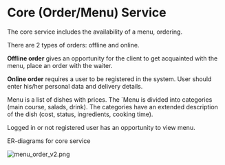 # Core (Order/Menu) Service

The core service includes the availability of a menu, ordering.

There are 2 types of orders: offline and online.

__Offline order__ gives an opportunity for the client to get acquainted with the menu, place an order with the waiter.

__Online order__ requires a user to be registered in the system. User should enter his/her personal data and delivery details.

Menu is a list of dishes with prices. The `Menu is divided into categories (main course, salads, drink). The categories have an extended description of the dish (cost, status, ingredients, cooking time).

Logged in or not registered user has an opportunity to view menu.

ER-diagrams for core service

![menu_order_v2.png](..%2F..%2F..%2F..%2FUsers%2Fshysh%2FDesktop%2F2342%2Fmenu_order_v2.png)